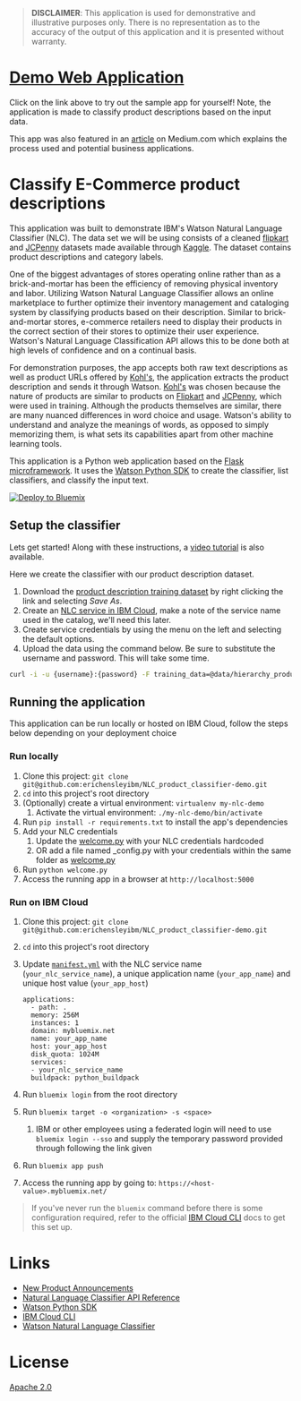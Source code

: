 > **DISCLAIMER**: This application is used for demonstrative and illustrative purposes only. There is no representation as to the accuracy of the output of this application and it is presented without warranty.

# [Demo Web Application](https://erichensley-nlc-demo.mybluemix.net/)

Click on the link above to try out the sample app for yourself! Note, the application is made to classify product descriptions based on the input data.

This app was also featured in an [article](https://medium.com/ibm-watson/e-commerce-product-categorization-with-watson-cf2130d7c94a) on Medium.com which explains the process used and potential business applications.

# Classify E-Commerce product descriptions

This application was built to demonstrate IBM's Watson Natural Language Classifier (NLC). The data set we will be using consists of a cleaned [flipkart](https://www.kaggle.com/PromptCloudHQ/flipkart-products) and [JCPenny](https://www.kaggle.com/PromptCloudHQ/all-jc-penny-products/data) datasets made available through [Kaggle](https://www.kaggle.com). The dataset contains product descriptions and category labels. 

One of the biggest advantages of stores operating online rather than as a brick-and-mortar has been the efficiency of removing physical inventory and labor. Utilizing Watson Natural Language Classifier allows an online marketplace to further optimize their inventory management and cataloging system by classifying products based on their description. Similar to brick-and-mortar stores, e-commerce retailers need to display their products in the correct section of their stores to optimize their user experience. Watson's Natural Language Classification API allows this to be done both at high levels of confidence and on a continual basis.

For demonstration purposes, the app accepts both raw text descriptions as well as product URLs offered by [Kohl's](https://www.kohls.com/), the application extracts the product description and sends it through Watson. [Kohl's](https://www.kohls.com/) was chosen because the nature of products are similar to products on [Flipkart](https://www.flipkart.com/) and [JCPenny](https://www.jcpenney.com/), which were used in training. Although the products themselves are similar, there are many nuanced differences in word choice and usage. Watson's ability to understand and analyze the meanings of words, as opposed to simply memorizing them, is what sets its capabilities apart from other machine learning tools.

This application is a Python web application based on the [Flask microframework](http://flask.pocoo.org/). It uses the [Watson Python SDK](https://github.com/watson-developer-cloud/python-sdk) to create the classifier, list classifiers, and classify the input text. 

[![Deploy to Bluemix](https://bluemix.net/deploy/button.png)](https://bluemix.net/devops/setup/deploy?repository=https://github.com/erichensleyibm/NLC_product_classifier-demo)

## Setup the classifier

Lets get started! Along with these instructions, a [video tutorial](https://www.youtube.com/watch?v=JPMZxgpc_Uo) is also available.

Here we create the classifier with our product description dataset.

1. Download the [product description training dataset](https://github.com/erichensleyibm/NLC_product_classifier-demo/tree/master/data) by right clicking the link and selecting _Save As_.
1. Create an [NLC service in IBM Cloud](https://console.bluemix.net/catalog/services/natural-language-classifier), make a note of the service name used in the catalog, we'll need this later.
1. Create service credentials by using the menu on the left and selecting the default options.
1. Upload the data using the command below. Be sure to substitute the username and password. This will take some time.

```bash
curl -i -u {username}:{password} -F training_data=@data/hierarchy_product_description_training.csv -F training_metadata="{\"language\":\"en\",\"name\":\"hierarchy_product_description_training\"}" "https://gateway.watsonplatform.net/natural-language-classifier/api/v1/classifiers"
```

## Running the application

This application can be run locally or hosted on IBM Cloud, follow the steps below depending on your deployment choice

### Run locally

1. Clone this project: `git clone git@github.com:erichensleyibm/NLC_product_classifier-demo.git`
1. `cd` into this project's root directory
1. (Optionally) create a virtual environment: `virtualenv my-nlc-demo`
    1. Activate the virtual environment: `./my-nlc-demo/bin/activate`
1. Run `pip install -r requirements.txt` to install the app's dependencies
1. Add your NLC credentials
    1. Update the [welcome.py](welcome.py) with your NLC credentials hardcoded
    1. OR add a file named _config.py with your credentials within the same folder as [welcome.py](welcome.py) 
1. Run `python welcome.py`
1. Access the running app in a browser at `http://localhost:5000`

### Run on IBM Cloud

1. Clone this project: `git clone git@github.com:erichensleyibm/NLC_product_classifier-demo.git`
1. `cd` into this project's root directory
1. Update [`manifest.yml`](manifest.yml) with the NLC service name (`your_nlc_service_name`), a unique application name (`your_app_name`) and unique host value (`your_app_host`)

    ```
    applications:
      - path: .
      memory: 256M
      instances: 1
      domain: mybluemix.net
      name: your_app_name
      host: your_app_host
      disk_quota: 1024M
      services:
      - your_nlc_service_name
      buildpack: python_buildpack
    ```

1. Run `bluemix login` from the root directory
1. Run `bluemix target -o <organization> -s <space>`
    1. IBM or other employees using a federated login will need to use `bluemix login --sso` and supply the temporary password provided through following the link given
1. Run `bluemix app push`
1. Access the running app by going to: `https://<host-value>.mybluemix.net/`

> If you've never run the `bluemix` command before there is some configuration required, refer to the official [IBM Cloud CLI](https://console.bluemix.net/docs/cli/reference/bluemix_cli/get_started.html) docs to get this set up.

# Links
* [New Product Announcements](https://medium.com/ibm-watson/you-asked-we-listened-watson-natural-language-classifier-announcements-eef5be222141)
* [Natural Language Classifier API Reference](https://www.ibm.com/watson/developercloud/natural-language-classifier/api/v1/)
* [Watson Python SDK](https://github.com/watson-developer-cloud/python-sdk)
* [IBM Cloud CLI](https://console.bluemix.net/docs/cli/reference/bluemix_cli/get_started.html)
* [Watson Natural Language Classifier](https://www.ibm.com/watson/services/natural-language-classifier/)

# License

[Apache 2.0](LICENSE)
